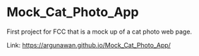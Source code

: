 # Mock_Cat_Photo_App

First project for FCC that is a mock up of a cat photo web page.

Link: https://argunawan.github.io/Mock_Cat_Photo_App/

